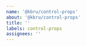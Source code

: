 ```yaml
---
name: '@kbru/control-props'
about: '@kbru/control-props'
title: ''
labels: control-props
assignees: ''
---
```

